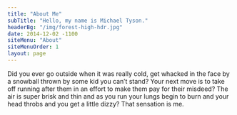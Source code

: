 ```yaml
---
title: "About Me"
subTitle: "Hello, my name is Michael Tyson."
headerBg: "/img/forest-high-hdr.jpg"
date: 2014-12-02 -1100
siteMenu: "About"
siteMenuOrder: 1
layout: page
---
```


Did you ever go outside when it was really cold, get whacked in the face by a snowball thrown by some kid you can’t stand? Your next move is to take off running after them in an effort to make them pay for their misdeed? The air is super brisk and thin and as you run your lungs begin to burn and your head throbs and you get a little dizzy? That sensation is me.
